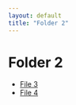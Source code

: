 ```yaml
---
layout: default
title: "Folder 2"
---
```

# Folder 2

- [File 3](./file3.md)
- [File 4](./file4.md)
